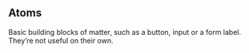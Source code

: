 ## Atoms

Basic building blocks of matter, such as a button, input or a form label. They’re not useful on their own.
